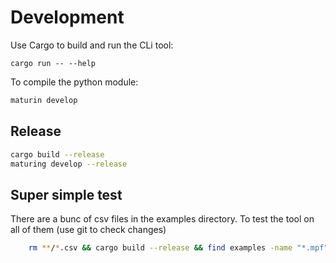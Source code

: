 # Development


Use Cargo to build and run the CLi tool:

```
cargo run -- --help
```


To compile the python module:

```bash
maturin develop
```



## Release

```bash
cargo build --release
maturing develop --release
```


## Super simple test

There are a bunc of csv files in the examples directory.  To test the tool on all of them (use git to check changes)

```bash
    rm **/*.csv && cargo build --release && find examples -name "*.mpf" -type f -print0 | xargs -0 -I {} sh -c './target/release/nc-gcode-interpreter --initial_state=examples/defaults.mpf "$1" || echo "Failed to process $1" >&2' sh {}
```